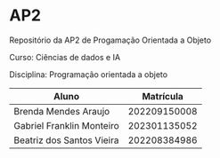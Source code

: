 # AP2 
Repositório da AP2 de Progamação Orientada a Objeto

<p> Curso: Ciências de dados e IA
<p> Disciplina: Programação orientada a objeto</p>

Aluno | Matrícula
--------------------------------|---------------------------
Brenda Mendes Araujo | 202209150008
Gabriel Franklin Monteiro	 | 202301135052
Beatriz dos Santos Vieira  | 202208384986
